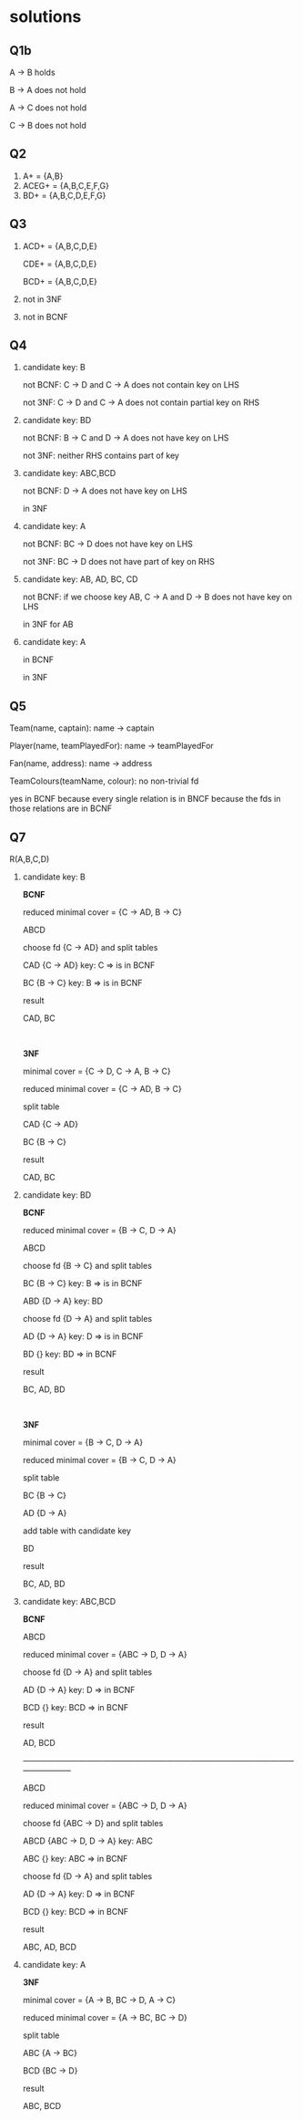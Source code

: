 # solutions

## Q1b

A → B holds

B → A does not hold

A → C does not hold

C → B does not hold

## Q2

1. A+ = {A,B}
2. ACEG+ = {A,B,C,E,F,G}
3. BD+ = {A,B,C,D,E,F,G}

## Q3

1. ACD+ = {A,B,C,D,E}
    
    CDE+ = {A,B,C,D,E}
    
    BCD+ = {A,B,C,D,E}
    
2. not in 3NF
3. not in BCNF

## Q4

1. candidate key: B
    
    not BCNF: C → D and C → A does not contain key on LHS
    
    not 3NF: C → D and C → A does not contain partial key on RHS
    
2. candidate key: BD
    
    not BCNF: B → C and D → A does not have key on LHS
    
    not 3NF: neither RHS contains part of key
    
3.  candidate key: ABC,BCD
    
     not BCNF: D → A does not have key on LHS
    
     in 3NF
    
4.  candidate key: A
    
     not BCNF: BC → D does not have key on LHS
    
     not 3NF: BC → D does not have part of key on RHS
    
5. candidate key: AB, AD, BC, CD
    
    not BCNF: if we choose key AB, C → A and D → B does not have key on LHS
    
    in 3NF for AB
    
6. candidate key: A
    
    in BCNF
    
    in 3NF
    

## Q5

Team(name, captain): name → captain

Player(name, teamPlayedFor): name → teamPlayedFor

Fan(name, address): name → address

TeamColours(teamName, colour): no non-trivial fd

yes in BCNF because every single relation is in BNCF because the fds in those relations are in BCNF

## Q7

R(A,B,C,D)

1. candidate key: B
    
    __BCNF__
    
    reduced minimal cover = {C → AD, B → C}
    
    ABCD
    
    choose fd {C → AD} and split tables
    
    CAD {C → AD} key: C ⇒ is in BCNF
    
    BC {B → C}   key: B ⇒ is in BCNF
    
    result
    
    CAD, BC

    <br>

    __3NF__
    
    minimal cover = {C → D, C → A, B → C}
    
    reduced minimal cover = {C → AD, B → C}
    
    split table
    
    CAD {C → AD}
    
    BC {B → C}
    
    result
    
    CAD, BC
    
2. candidate key: BD
    
    __BCNF__
    
    reduced minimal cover = {B → C, D → A}
    
    ABCD
    
    choose fd {B → C} and split tables
    
    BC {B → C}  key: B ⇒ is in BCNF
    
    ABD {D → A} key: BD
    
    choose fd {D → A} and split tables
    
    AD {D → A} key: D ⇒ is in BCNF
    
    BD {} key: BD ⇒ in BCNF
    
    result
    
    BC, AD, BD

    <br>
    
    __3NF__
    
    minimal cover = {B → C, D → A}
    
    reduced minimal cover = {B → C, D → A}
    
    split table
    
    BC {B → C}
    
    AD {D → A}
    
    add table with candidate key
    
    BD
    
    result
    
    BC, AD, BD
    
3.  candidate key: ABC,BCD

    __BCNF__
    
     ABCD
    
     reduced minimal cover = {ABC → D, D → A}
    
     
    
     choose fd {D → A} and split tables
    
     AD {D → A} key: D ⇒ in BCNF
    
     BCD {} key: BCD ⇒ in BCNF
    
     result
    
     AD, BCD
    
     ————————————————————————————————————————
    
     ABCD
    
     reduced minimal cover = {ABC → D, D → A}
    
     
    
     choose fd {ABC → D} and split tables
    
     ABCD {ABC → D, D → A} key: ABC
    
     ABC {} key: ABC ⇒ in BCNF
    
     choose fd {D → A} and split tables
    
     AD {D → A} key: D ⇒ in BCNF
    
     BCD {} key: BCD ⇒ in BCNF
    
     result
    
     ABC, AD, BCD
    
4.  candidate key: A
    
     __3NF__
    
     minimal cover = {A → B, BC → D, A → C}
    
     reduced minimal cover = {A → BC, BC → D}
    
     split table
    
     ABC {A → BC}
    
     BCD {BC → D}
    
     result
    
     ABC, BCD